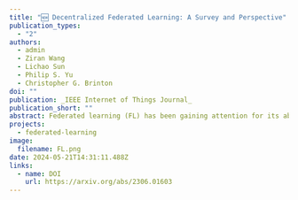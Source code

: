 ```yaml
---
title: "🆕 Decentralized Federated Learning: A Survey and Perspective"
publication_types:
  - "2"
authors:
  - admin
  - Ziran Wang
  - Lichao Sun
  - Philip S. Yu
  - Christopher G. Brinton
doi: ""
publication: _IEEE Internet of Things Journal_
publication_short: ""
abstract: Federated learning (FL) has been gaining attention for its ability to share knowledge while maintaining user data, protecting privacy, increasing learning efficiency, and reducing communication overhead. Decentralized FL (DFL) is a decentralized network architecture that eliminates the need for a central server in contrast to centralized FL (CFL). DFL enables direct communication between clients, resulting in significant savings in communication resources. In this paper, a comprehensive survey and profound perspective are provided for DFL. First, a review of the methodology, challenges, and variants of CFL is conducted, laying the background of DFL. Then, a systematic and detailed perspective on DFL is introduced, including iteration order, communication protocols, network topologies, paradigm proposals, and temporal variability. Next, based on the definition of DFL, several extended variants and categorizations are proposed with state-of-the-art (SOTA) technologies. Lastly, in addition to summarizing the current challenges in the DFL, some possible solutions and future research directions are also discussed.
projects:
  - federated-learning
image:
  filename: FL.png
date: 2024-05-21T14:31:11.488Z
links:
  - name: DOI
    url: https://arxiv.org/abs/2306.01603
---
```

